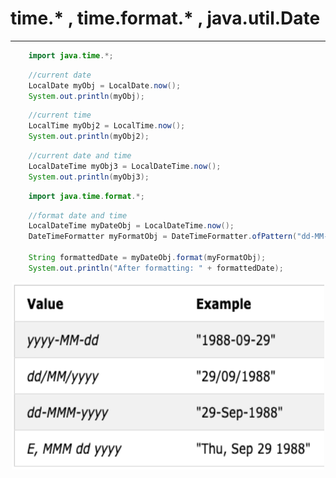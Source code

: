 # time.* , time.format.* ,  java.util.Date
---
```java
    import java.time.*;
```

```java
    //current date
    LocalDate myObj = LocalDate.now(); 
    System.out.println(myObj);
```

```java
    //current time
    LocalTime myObj2 = LocalTime.now();
    System.out.println(myObj2);
```

```java
    //current date and time
    LocalDateTime myObj3 = LocalDateTime.now();
    System.out.println(myObj3);
```
```java
    import java.time.format.*;
```
```java
    //format date and time
    LocalDateTime myDateObj = LocalDateTime.now();
    DateTimeFormatter myFormatObj = DateTimeFormatter.ofPattern("dd-MM-yyyy HH:mm:ss");

    String formattedDate = myDateObj.format(myFormatObj);
    System.out.println("After formatting: " + formattedDate);
```
<p align="center">
  <img src="https://raw.githubusercontent.com/IDGAQ/Super_Cool_Notes/main/Screen%20Shot%202021-04-16%20at%2011.41.18%20AM.png" width="500" height="300">
</p>

